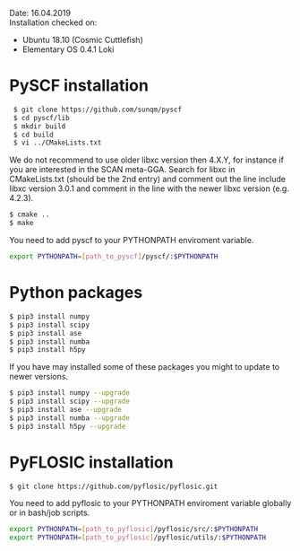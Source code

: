 Date: 16.04.2019  
Installation checked on:  

- Ubuntu 18.10 (Cosmic Cuttlefish)
- Elementary OS 0.4.1 Loki

# PySCF installation 

```bash
 $ git clone https://github.com/sunqm/pyscf  
 $ cd pyscf/lib   
 $ mkdir build   
 $ cd build 
 $ vi ../CMakeLists.txt
 ```

We do not recommend to use older libxc version then 4.X.Y, for instance if you are interested in 
the SCAN meta-GGA. 
Search for libxc in CMakeLists.txt (should be the 2nd entry) and comment out the line include libxc version 3.0.1 
and comment in the line with the newer libxc version (e.g. 4.2.3). 

```bash 
$ cmake .. 
$ make 
```
You need to add pyscf to your PYTHONPATH enviroment variable. 

```bash
export PYTHONPATH=[path_to_pyscf]/pyscf/:$PYTHONPATH
```

# Python packages 

```bash 
$ pip3 install numpy 
$ pip3 install scipy 
$ pip3 install ase 
$ pip3 install numba 
$ pip3 install h5py 
```
If you have may installed some of these packages you might to update to newer versions. 


```bash 
$ pip3 install numpy --upgrade
$ pip3 install scipy --upgrade
$ pip3 install ase --upgrade
$ pip3 install numba --upgrade
$ pip3 install h5py --upgrade
```
# PyFLOSIC installation 

```bash 
$ git clone https://github.com/pyflosic/pyflosic.git
```

You need to add pyflosic to your PYTHONPATH enviroment variable globally or in bash/job scripts.

```bash
export PYTHONPATH=[path_to_pyflosic]/pyflosic/src/:$PYTHONPATH
export PYTHONPATH=[path_to_pyflosic]/pyflosic/utils/:$PYTHONPATH
```
